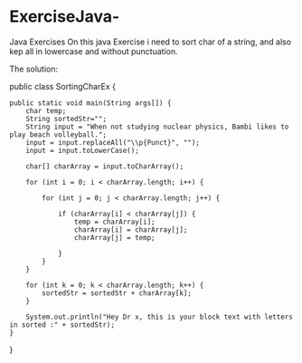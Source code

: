 # ExerciseJava-
Java Exercises
On this java Exercise i need to sort char of a string, and also kep all in lowercase and without punctuation.

The solution:

public class SortingCharEx {
    
    public static void main(String args[]) {
        char temp;
        String sortedStr="";
        String input = "When not studying nuclear physics, Bambi likes to play beach volleyball.";
        input = input.replaceAll("\\p{Punct}", "");
        input = input.toLowerCase();

        char[] charArray = input.toCharArray();

        for (int i = 0; i < charArray.length; i++) {

            for (int j = 0; j < charArray.length; j++) {

                if (charArray[i] < charArray[j]) {
                    temp = charArray[i];
                    charArray[i] = charArray[j];
                    charArray[j] = temp;

                }
            }
        }

        for (int k = 0; k < charArray.length; k++) {
            sortedStr = sortedStr + charArray[k];
        }

        System.out.println("Hey Dr x, this is your block text with letters in sorted :" + sortedStr);
    }
    
    
    
}

